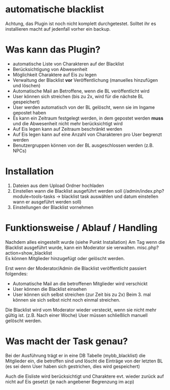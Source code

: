 # automatische blacklist
Achtung, das Plugin ist noch nicht komplett durchgetestet. Solltet ihr es installieren macht auf jedenfall vorher ein backup. 

# Was kann das Plugin?
 - automatische Liste von Charakteren auf der Blacklist
 - Berücksichtigung von Abwesenheit
 - Möglichkeit Charaktere auf Eis zu legen
 - Verwaltung der Blacklist __vor__ Veröffentlichung (manuelles hinzufügen und löschen) 
 - Automatische Mail an Betroffene, wenn die BL veröffentlicht wird
 - User können sich streichen (bis zu 2x, wird für die nächste BL gespeichert) 
 - User werden automatisch von der BL gelöscht, wenn sie im Ingame gepostet haben
 - Es kann ein Zeitraum festgelegt werden, in dem gepostet werden __muss__ und die Abwesenheit nicht mehr berücksichtigt wird
 - Auf Eis legen kann auf Zeitraum beschränkt werden
 - Auf Eis legen kann auf eine Anzahl von Charakteren pro User begrenzt werden
 - Benutzergruppen können von der BL ausgeschlossen werden (z.B. NPCs)
 
 # Installation
1. Dateien aus dem Upload Ordner hochladen
2. Einstellen wann die Blacklist ausgeführt werden soll (/admin/index.php?module=tools-tasks  -> blacklist task auswählen und datum einstellen wann er ausgeführt werden soll)
3. Einstellungen der Blacklist vornehmen

# Funktionsweise / Ablauf / Handling
Nachdem alles eingestellt wurde (siehe Punkt Installation) 
Am Tag wenn die Blacklist ausgeführt wurde, kann ein Moderator sie verwalten.
misc.php?action=show_blacklist  
Es können Mitglieder hinzugefügt oder gelöscht werden.

Erst wenn der Moderator/Admin die Blacklist veröffentlicht passiert folgendes:
- Automatische Mail an die betroffenen Mitglieder wird verschickt
- User können die Blacklist einsehen
- User können sich selbst streichen (zur Zeit bis zu 2x) Beim 3. mal können sie sich selbst nicht noch einmal streichen.

Die Blacklist wird vom Moderator wieder versteckt, wenn sie nicht mehr gültig ist. (z.B. Nach einer Woche) 
User müssen schließlich manuell gelöscht werden. 

# Was macht der Task genau?
Bei der Ausführung trägt er in eine DB Tabelle (mybb_blacklist) die Mitglieder ein, die betroffen sind und löscht die Einträge von der letzten BL (es sei denn User haben sich gestrichen, dies wird gespeichert)

Auch die Eisliste wird berücksichtigt und Charaktere evt. wieder zurück auf nicht auf Eis gesetzt (je nach angebener Begrenzung im acp) 




